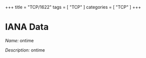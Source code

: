 +++
title = "TCP/1622"
tags = [ "TCP" ]
categories = [ "TCP" ]
+++

# IANA Data

_Name:_ ontime

_Description:_ ontime

